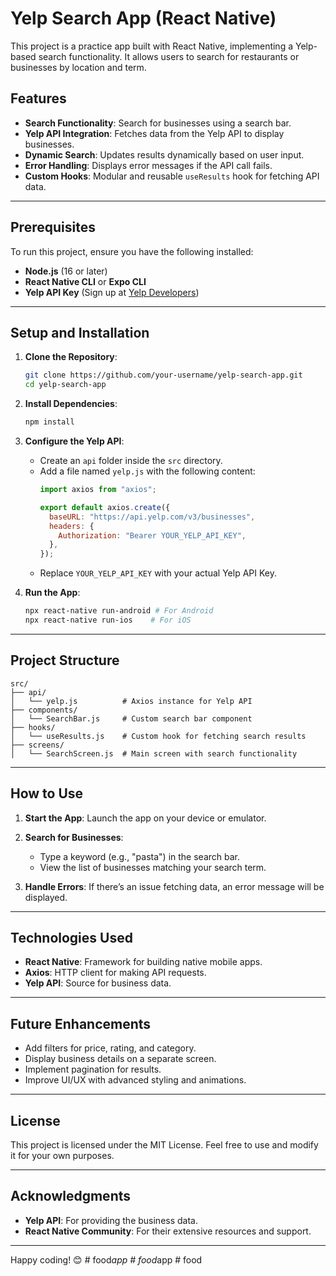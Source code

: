 # Yelp Search App (React Native)

This project is a practice app built with React Native, implementing a Yelp-based search functionality. It allows users to search for restaurants or businesses by location and term.

## Features

- **Search Functionality**: Search for businesses using a search bar.
- **Yelp API Integration**: Fetches data from the Yelp API to display businesses.
- **Dynamic Search**: Updates results dynamically based on user input.
- **Error Handling**: Displays error messages if the API call fails.
- **Custom Hooks**: Modular and reusable `useResults` hook for fetching API data.

---

## Prerequisites

To run this project, ensure you have the following installed:

- **Node.js** (16 or later)
- **React Native CLI** or **Expo CLI**
- **Yelp API Key** (Sign up at [Yelp Developers](https://www.yelp.com/developers))

---

## Setup and Installation

1. **Clone the Repository**:
   ```bash
   git clone https://github.com/your-username/yelp-search-app.git
   cd yelp-search-app
   ```

2. **Install Dependencies**:
   ```bash
   npm install
   ```

3. **Configure the Yelp API**:
   - Create an `api` folder inside the `src` directory.
   - Add a file named `yelp.js` with the following content:
     ```javascript
     import axios from "axios";

     export default axios.create({
       baseURL: "https://api.yelp.com/v3/businesses",
       headers: {
         Authorization: "Bearer YOUR_YELP_API_KEY",
       },
     });
     ```
   - Replace `YOUR_YELP_API_KEY` with your actual Yelp API Key.

4. **Run the App**:
   ```bash
   npx react-native run-android # For Android
   npx react-native run-ios    # For iOS
   ```

---

## Project Structure

```
src/
├── api/
│   └── yelp.js          # Axios instance for Yelp API
├── components/
│   └── SearchBar.js     # Custom search bar component
├── hooks/
│   └── useResults.js    # Custom hook for fetching search results
├── screens/
│   └── SearchScreen.js  # Main screen with search functionality
```

---

## How to Use

1. **Start the App**:
   Launch the app on your device or emulator.

2. **Search for Businesses**:
   - Type a keyword (e.g., "pasta") in the search bar.
   - View the list of businesses matching your search term.

3. **Handle Errors**:
   If there’s an issue fetching data, an error message will be displayed.

---

## Technologies Used

- **React Native**: Framework for building native mobile apps.
- **Axios**: HTTP client for making API requests.
- **Yelp API**: Source for business data.

---

## Future Enhancements

- Add filters for price, rating, and category.
- Display business details on a separate screen.
- Implement pagination for results.
- Improve UI/UX with advanced styling and animations.

---

## License

This project is licensed under the MIT License. Feel free to use and modify it for your own purposes.

---

## Acknowledgments

- **Yelp API**: For providing the business data.
- **React Native Community**: For their extensive resources and support.

---

Happy coding! 😊
#   f o o d _ a p p  
 #   f o o d _ a p p  
 #   f o o d  
 